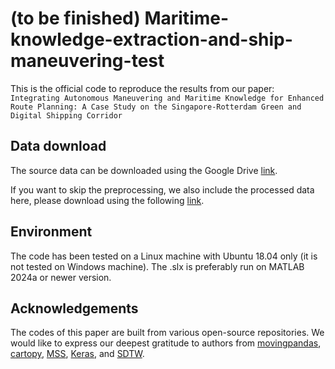# (to be finished) Maritime-knowledge-extraction-and-ship-maneuvering-test
This is the official code to reproduce the results from our paper: \
`Integrating Autonomous Maneuvering and Maritime Knowledge for Enhanced Route Planning: A Case Study on the Singapore-Rotterdam Green and Digital Shipping Corridor`




## Data download

The source data can be downloaded using the Google Drive [link](https://drive.google.com/file/d/1-RkI4xIi7AfIiu_7GinqbZGyWaOMjWDs/view?usp=sharing).

If you want to skip the preprocessing, we also include the processed data here, please download using the following [link](https://drive.google.com/file/d/1-FkIhzEvajpB3jVyks65P2x4T4A9z-qS/view?usp=sharing). 

## Environment
The code has been tested on a Linux machine with Ubuntu 18.04 only (it is not tested on Windows machine). The .slx is preferably run on MATLAB 2024a or newer version.

## Acknowledgements
The codes of this paper are built from various open-source repositories. We would like to express our deepest gratitude to authors from [movingpandas](https://github.com/movingpandas/movingpandas), [cartopy](https://github.com/SciTools/cartopy), [MSS](https://github.com/cybergalactic/MSS), [Keras](https://github.com/keras-team/keras), and [SDTW](https://github.com/mblondel/soft-dtw). 
